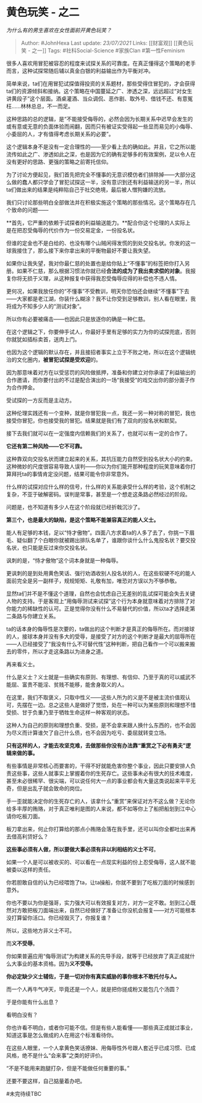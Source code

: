 # 黄色玩笑 - 之二
*为什么有的男生喜欢在女性面前开黄色玩笑？* 

> Author: #JohnHexa
Last update: *23/07/2021* 
Links: [[财富观]] [[黄色玩笑 - 之一]]
Tags:  #社科Social-Science #家族Clan #第一性Feminism

很多人喜欢用冒犯被容忍的程度来试探关系的可靠度。在真正懂得这个策略的老手而言，这种试探常随后辅以真金白银的利益输出作为平衡对冲。

简单来说，ta们在用冒犯试探值得投资的关系题材，那些受得住冒犯的，才会获得ta们的资源倾斜和接纳。这个策略在中国蔓延之广、渗透之深，远远超过“对女生讲黄段子”这个层面。酒桌灌酒、当众调侃、恶作剧、取外号、借钱不还、有意冤枉……林林总总，不一而足。

这种思路的总的逻辑，是“不能接受侮辱的，必然会因为长期关系中迟早会发生的或有意或无意的负面体验而闹翻，因而只有被证实受得起一些显而易见的小侮辱、小委屈的人，才有值得考虑长期关系的必要”。

这个逻辑本身不是没有一定合理性的——至少看上去的确如此。并且，它之所以能流传如此之广、渗透如此之深，也是因为它的确有足够多的有效案例，足以令人在没有更好的思路、更强的策略之前寄托信仰。

为了讨论方便起见，我们首先把完全不懂事的无意识模仿者们排除掉——大部分这么做的蠢人都只学会了冒犯试探这一半，没有意识到还有利益输送的另一半，所以ta们做出来的结果是纯粹陷自己于社交绝境，最后被人憎狗嫌的流放。

我们只讨论那些明白全部做法并在积极实施这个策略的那些情况。这个策略存在几个致命的问题——

**首先，它严重的依赖于试探者的利益输送能力。**配合你这个伦理的人实际上是在把忍受侮辱的代价作为一份交易定金，一份投名状。

但谁的定金也不是白给的、也没有哪个山贼闲得发慌的到处交投名状。你发的这一球我接住了，那么接下来你拿出来的平衡物最好不要让我失望。

如果你让我失望，我对你最仁慈的处置也是给你贴上“不懂事”的标签把你打入另册。如果不仁慈，那么根据习惯法你就已经**合法的成为了我出卖求偿的对象**。我报复你将无损于义理，从这种报复中获得我忍受侮辱应得的补偿也不违人情。

更何况，如果我放任你的“不懂事”不受教训，明天你恐怕还会继续“不懂事”下去——大家都是老江湖，你装什么糊涂？我不让你受到足够教训，别人看在眼里，我将成为不知多少人的“测试对象”。

所以你有必要被痛击——也因此只是放逐你的确是一种仁慈。

在这个逻辑之下，你要伸手试人，你最好手里有足够的实力为你的试探兜底，否则你就犹如插标卖首，送肉上门。

也因为这个逻辑的默认存在，并且接招者事实上立于不败之地，所以在这个逻辑统治的文化圈内，**被冒犯试探是受欢迎**的。

因为那意味着对方在以受惩罚的风险做抵押，准备和你建立对你承诺了利益输出的合作邀请，而你要付出的不过是配合演出的一场“我接受”的戏交出你的部分面子作为合作押金。

受试探的一方反而是主动方。

这种伦理实践还有一个变种，就是你冒犯我一点，我还一另一种对称的冒犯，我也接受你冒犯，你也接受我的冒犯。结果就是我们有了双向的投名状和默契。

接下去我们就可以在一定强度内信赖我们的关系了，也就可以有一定的合作了。

**它还有第二种风险——它不可靠。**

这种靠双向交投名状而建立起来的关系，其抗压能力自然受到投名状大小的约束。这种微妙的尺度很容易导致人误判——你以为你们能开那种程度的玩笑意味着你打算拜托ta的事情肯定没问题，结果可能令你非常意外。

什么样的试探对应什么样的信号，什么样的关系能承受什么样的考验，这个机制之复杂，不亚于破解密码。误判是常事，甚至是一个想走这条路必然经过的阶段。

问题是，也不知道有多少人在这个阶段就已经折戟沉沙了。

**第三个，也是最大的缺陷，是这个策略不能兼容真正的能人义士。**

能人有足够的本钱，足以“恃才傲物”。四面八方求着ta的人多了去了，你挑一下眉毛、疑似翻了个白眼你就被踢出排队名单了，谁跟你谈什么什么鬼投名状？要交投名状，也只能是反过来你交投名状。

讽刺的是，“恃才傲物”这个词本身就是一种侮辱。

更讽刺的是到处用黄色笑话、强行劝酒收别人投名状的人，在这些软硬不吃的能人面前完全是另一副样子，规规矩矩、礼敬有加，唯恐对方误以为不够恭敬。

显然ta们并不是不懂这个道理，自然也会忧虑自己无差别的乱试探可能会失去关键人物的支持。于是客观上“用侮辱测试来试探”这个行为本身就意味着对方排除了对你能力的稀缺性的认可。正是觉得你没有什么不易替代的价值，所以ta才选择走第二条路与你建立关系。

ta的话本身的侮辱性是次要的，ta做出的这个判断才是真正的侮辱所在。而对接球的人，接球本身并没有多大的受辱，是接受了对方的这个判断才是最大的屈辱所在——人已经接受了“我没有什么不可替代性”这种判断，把自己看作一个可以搬来搬去的零件，所以才走这条路以为进身之道。

再来看义士。

什么是义士？义士就是一些确实有原则、有理想、有信仰、乃至于真的可以威武不能屈、富贵不能淫、贫贱不能移，能舍身取义的人。

在这里，我们不取褒义，只取中性义——这些人所为的义是不是被主流价值观认可，先摆在一边。总之这些人是做好了觉悟，处在一种可以为某些原则和理想不惜受损、甘于负重乃至于牺牲生命这样一种客观的状态。

这种人为自己的原则和理想负重、受损，是不会拿来跟人换什么东西的，也不会因为尽义而计算谁欠了自己什么债，也不会因为吃亏、委屈就转变立场。

**只有这样的人，才能去攻坚克难，去做那些你没有办法靠“重赏之下必有勇夫”逻辑来做的事。**

有些事情是非常核心而要害的，干得不好就能危害你整个事业，因此只要安排人负责这些事，这些人就事实上掌握着你的生死存亡。这些事未必有很大的技术难度，甚至未必很稀罕、很尖端，可以说任何大一点的事业都会有大量这类说起来平平无奇，但是出乱子就会致命的岗位。

手一歪就能决定你的生死存亡的人，该拿什么“重赏”来保证对方不这么做？无论你给多丰厚的贿赂，对于真正唯利是图的人来说，都不如等你上了船把船划到江中心请你吃板刀面。

板刀拿出来，何止你打算给的那点小贿赂会落在我手里，还可以叫你全都吐出来再去借高利贷好么？

**这些事必须有人做，所以要做大事必须有非以利相结的义士不可**。

如果一个人是可以被收买的、可以看在一点现实利益的份上忍受侮辱，这人就不能被委以这样的责任。

你若胆敢自信的认为已经喂饱了ta，让ta操船，你就不要到了吃板刀面的时候感到意外。

你也不要以为你是强哥，实力强大可以有效报复对方，对方一定不敢。划到江心既然对方敢把板刀面端出来，自然已经做好了准备让你没机会报复——对方可能根本没打算留你活口。你已经毁灭了，你报复谁？

所以，这些地方非义士不可。

而**义不受辱**。

你如果普遍应用“侮辱测试”为构建关系的先导手段，就等于已经放弃了真正成就什么大事业的基本资格。因为**义不受辱。**

**你必定缺少义士辅佐，于是一切对你有真实威胁的事你根本不敢托付与人。**

而一个人再牛气冲天，毕竟还是一个人，就是把你搓成粉又能包几个汤圆？

于是你能有什么出息？

看明白没有？

你也许看不明白，或者你可能不信。但是有些人能看懂——那些真正成就过事业，知道这事是怎么做成的人在用这个标准看待你。

在这些人眼里，一个人拿黄色笑话撩妹、用侮辱性外号跟人套近乎已成习惯、已成风格，绝不是什么“会来事”之类的好评价。

“不是不能用来跑腿打杂，但是不能做任何重要的事。”

还要不要这样，自己掂量着办吧。

  


  


  


  


#未完待续TBC 


